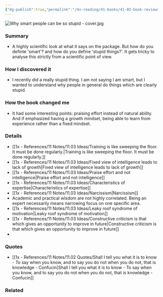 ```yaml
---
{"dg-publish":true,"permalink":"/4x-reading/41-books/41-02-book-reviews/why-smart-people-can-be-so-stupid-robert-steinberg/","title":"Why smart people can be so stupid - Robert Steinberg","created":"2023-11-29T22:20:06.000+03:00","updated":"2024-02-14T20:17:39.790+03:00"}
---
```



![Why smart people can be so stupid - cover.jpg](/img/user/4x%20-%20Reading/41%20Books/41.03%20Cover%20images/Why%20smart%20people%20can%20be%20so%20stupid%20-%20cover.jpg)
### Summary
- A highly scientific look at what it says on the package. But how do you definte 'smart'? and how do you define 'stupid things?'. It gets tricky to analyse this strictly from a scientific point of view.

### How I discovered it
- I recently did a really stupid thing. I am not saying I am smart, but I wanted to understand why people in general do things which are clearly stupid.

### How the book changed me
- It had some interesting points: praising effort instead of natural ability. And if emphasized having a growth mindset, being able to learn from experience rather than a fixed mindset.

### Details
- [[1x - References/11 Notes/11.03 Ideas/Training is like sweeping the floor. It must be done regularly.\|Training is like sweeping the floor. It must be done regularly.]]
- [[1x - References/11 Notes/11.03 Ideas/Fixed view of intelligence leads to lack of growth\|Fixed view of intelligence leads to lack of growth]]
- [[1x - References/11 Notes/11.03 Ideas/Praise effort and not intelligence\|Praise effort and not intelligence]]
- [[1x - References/11 Notes/11.03 Ideas/Characteristics of expertise\|Characteristics of expertise]]
- [[1x - References/11 Notes/11.03 Ideas/Narcissism\|Narcissism]]
- Academic and practical wisdom are not highly correlated. Being an expert necessarily means narrowing focus on one specific area.
- [[1x - References/11 Notes/11.03 Ideas/Leaky roof syndrome of motivation\|Leaky roof syndrome of motivation]]
- [[1x - References/11 Notes/11.03 Ideas/Constructive criticism is that which gives an opportunity to improve in future\|Constructive criticism is that which gives an opportunity to improve in future]]
- 
### Quotes
- [[1x - References/11 Notes/11.02 Quotes/Shall I tell you what it is to know - To say when you know, and to say you do not when you do not, that is knowledge - Confucin\|Shall I tell you what it is to know - To say when you know, and to say you do not when you do not, that is knowledge - Confucin]]

### Related

